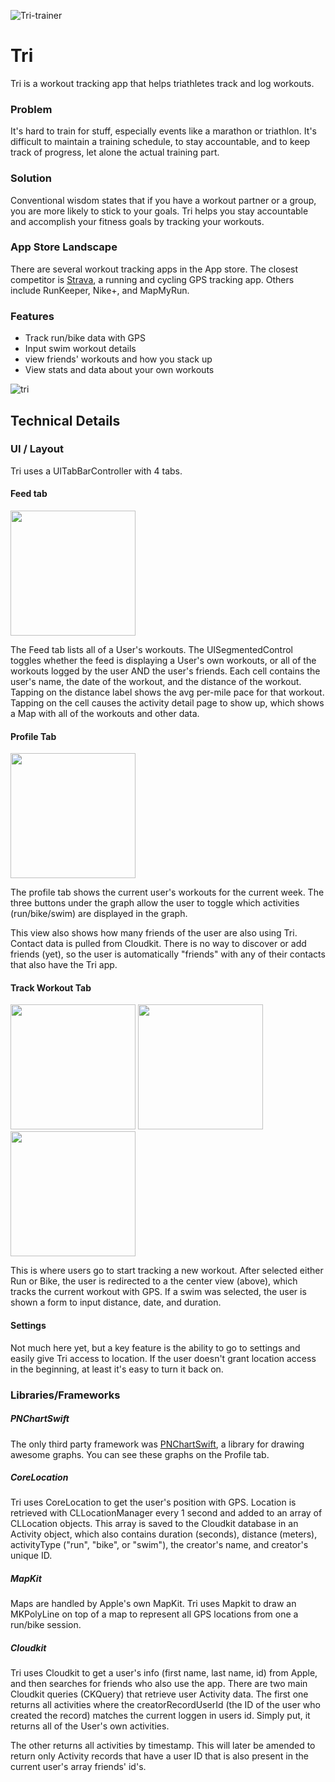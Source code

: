 ![Tri-trainer](http://i.imgur.com/ivM8ZMZ.png)

# Tri

Tri is a workout tracking app that helps triathletes track and log workouts.

### Problem

It's hard to train for stuff, especially events like a marathon or triathlon. It's difficult to maintain a training schedule, to stay accountable, and to keep track of progress, let alone the actual training part.

### Solution

Conventional wisdom states that if you have a workout partner or a group, you are more likely to stick to your goals. Tri helps you stay accountable and accomplish your fitness goals by tracking your workouts.
 
### App Store Landscape

There are several workout tracking apps in the App store. The closest competitor is [Strava](https://www.strava.com/), a running and cycling GPS tracking app. Others include RunKeeper, Nike+, and MapMyRun.

### Features

- Track run/bike data with GPS
- Input swim workout details
- view friends' workouts and how you stack up
- View stats and data about your own workouts

![tri](http://i.imgur.com/Nun9qCU.png)

## Technical Details

### UI / Layout

Tri uses a UITabBarController with 4 tabs.

#### Feed tab
<img src="http://i.imgur.com/fVsphW5.png" width="200">

The Feed tab lists all of a User's workouts. The UISegmentedControl toggles whether the feed is displaying a User's own workouts, or all of the workouts logged by the user AND the user's friends. Each cell contains the user's name, the date of the workout, and the distance of the workout. Tapping on the distance label shows the avg per-mile pace for that workout. Tapping on the cell causes the activity detail page to show up, which shows a Map with all of the workouts and other data.

#### Profile Tab
<img src="http://i.imgur.com/xtc7gn2.png" width="200">

The profile tab shows the current user's workouts for the current week. The three buttons under the graph allow the user to toggle which activities (run/bike/swim) are displayed in the graph.

This view also shows how many friends of the user are also using Tri. Contact data is pulled from Cloudkit. There is no way to discover or add friends (yet), so the user is automatically "friends" with any of their contacts that also have the Tri app.

#### Track Workout Tab
<img src="http://i.imgur.com/F8Ztwbm.png" width="200">
<img src="http://i.imgur.com/U5nVUQK.png" width="200">
<img src="http://i.imgur.com/QsdbPee.png" width="200">

This is where users go to start tracking a new workout. After selected either Run or Bike, the user is redirected to a the center view (above), which tracks the current workout with GPS. If a swim was selected, the user is shown a form to input distance, date, and duration.

#### Settings

Not much here yet, but a key feature is the ability to go to settings and easily give Tri access to location. If the user doesn't grant location access in the beginning, at least it's easy to turn it back on.

### Libraries/Frameworks

##### PNChartSwift

The only third party framework was [PNChartSwift](https://github.com/kevinzhow/PNChart-Swift), a library for drawing awesome graphs. You can see these graphs on the Profile tab.

##### CoreLocation

Tri uses CoreLocation to get the user's position with GPS. Location is retrieved with CLLocationManager every 1 second and added to an array of CLLocation objects. This array is saved to the Cloudkit database in an Activity object, which also contains duration (seconds), distance (meters), activityType ("run", "bike", or "swim"), the creator's name, and creator's unique ID.

##### MapKit

Maps are handled by Apple's own MapKit. Tri uses Mapkit to draw an MKPolyLine on top of a map to represent all GPS locations from one a run/bike session.

##### Cloudkit

Tri uses Cloudkit to get a user's info (first name, last name, id) from Apple, and then searches for friends who also use the app. There are two main Cloudkit queries (CKQuery) that retrieve user Activity data. The first one returns all activities where the creatorRecordUserId (the ID of the user who created the record) matches the current loggen in users id. Simply put, it returns all of the User's own activities.

The other returns all activities by timestamp. This will later be amended to return only Activity records that have a user ID that is also present in the current user's array friends' id's.










